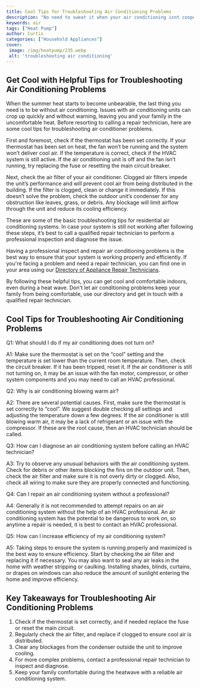 ```yaml
---
title: Cool Tips for Troubleshooting Air Conditioning Problems
description: "No need to sweat it when your air conditioning isnt cooperating Here learn the cool tips to diagnose and tackle air conditioning problems on your own without needing to call in a professional"
keywords: air
tags: ["Heat Pump"]
author: Curtis
categories: ["Household Appliances"]
cover: 
 image: /img/heatpump/235.webp
 alt: 'troubleshooting air conditioning'
---
```

## Get Cool with Helpful Tips for Troubleshooting Air Conditioning Problems 

When the summer heat starts to become unbearable, the last thing you need is to be without air conditioning. Issues with air conditioning units can crop up quickly and without warning, leaving you and your family in the uncomfortable heat. Before resorting to calling a repair technician, here are some cool tips for troubleshooting air conditioner problems.

First and foremost, check if the thermostat has been set correctly. If your thermostat has been set on heat, the fan won’t be running and the system won’t deliver cool air. If the temperature is correct, check if the HVAC system is still active. If the air conditioning unit is off and the fan isn’t running, try replacing the fuse or resetting the main circuit breaker.

Next, check the air filter of your air conditioner. Clogged air filters impede the unit’s performance and will prevent cool air from being distributed in the building. If the filter is clogged, clean or change it immediately. If this doesn’t solve the problem, check the outdoor unit’s condenser for any obstruction like leaves, grass, or debris. Any blockage will limit airflow through the unit and reduce its cooling efficiency.

These are some of the basic troubleshooting tips for residential air conditioning systems. In case your system is still not working after following these steps, it’s best to call a qualified repair technician to perform a professional inspection and diagnose the issue.

Having a professional inspect and repair air conditioning problems is the best way to ensure that your system is working properly and efficiently. If you're facing a problem and need a repair technician, you can find one in your area using our [Directory of Appliance Repair Technicians](./pages/appliance-repair-technicians). 

By following these helpful tips, you can get cool and comfortable indoors, even during a heat wave. Don't let air conditioning problems keep your family from being comfortable, use our directory and get in touch with a qualified repair technician.

## Cool Tips for Troubleshooting Air Conditioning Problems

Q1: What should I do if my air conditioning does not turn on?

A1: Make sure the thermostat is set on the “cool” setting and the temperature is set lower than the current room temperature. Then, check the circuit breaker. If it has been tripped, reset it. If the air conditioner is still not turning on, it may be an issue with the fan motor, compressor, or other system components and you may need to call an HVAC professional.

Q2: Why is air conditioning blowing warm air?

A2: There are several potential causes. First, make sure the thermostat is set correctly to “cool”. We suggest double checking all settings and adjusting the temperature down a few degrees. If the air conditioner is still blowing warm air, it may be a lack of refrigerant or an issue with the compressor. If these are the root cause, then an HVAC technician should be called.

Q3: How can I diagnose an air conditioning system before calling an HVAC technician?

A3: Try to observe any unusual behaviors with the air conditioning system. Check for debris or other items blocking the fins on the outdoor unit. Then, check the air filter and make sure it is not overly dirty or clogged. Also, check all wiring to make sure they are properly connected and functioning.

Q4: Can I repair an air conditioning system without a professional?

A4: Generally it is not recommended to attempt repairs on an air conditioning system without the help of an HVAC professional. An air conditioning system has the potential to be dangerous to work on, so anytime a repair is needed, it is best to contact an HVAC professional.

Q5: How can I increase efficiency of my air conditioning system?

A5: Taking steps to ensure the system is running properly and maximized is the best way to ensure efficiency. Start by checking the air filter and replacing it if necessary. You may also want to seal any air leaks in the home with weather stripping or caulking. Installing shades, blinds, curtains, or drapes on windows can also reduce the amount of sunlight entering the home and improve efficiency.

## Key Takeaways for Troubleshooting Air Conditioning Problems

1. Check if the thermostat is set correctly, and if needed replace the fuse or reset the main circuit.
2. Regularly check the air filter, and replace if clogged to ensure cool air is distributed.
3. Clear any blockages from the condenser outside the unit to improve cooling.
4. For more complex problems, contact a professional repair technician to inspect and diagnose.
5. Keep your family comfortable during the heatwave with a reliable air conditioning system.
